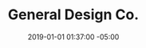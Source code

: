 ---
title: General Design Co.
date: 2019-01-01 01:37:00 -05:00
image: "/uploads/sponsor-gdc.jpg"
image-alt: logo for general design co
url: http://www.generaldesignco.com
is-2019: true
---